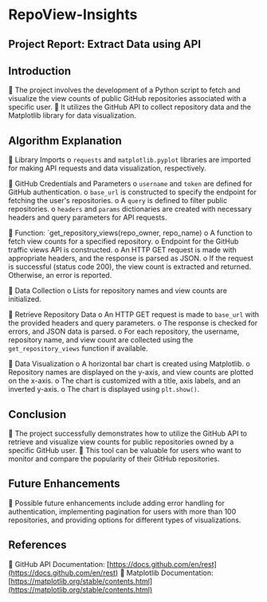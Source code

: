 # RepoView-Insights
## Project Report: Extract Data using API

## Introduction
	The project involves the development of a Python script to fetch and visualize the view counts of public GitHub repositories associated with a specific user.
	It utilizes the GitHub API to collect repository data and the Matplotlib library for data visualization.

## Algorithm Explanation
	Library Imports
o	`requests` and `matplotlib.pyplot` libraries are imported for making API requests and data visualization, respectively.

	GitHub Credentials and Parameters
o	`username` and `token` are defined for GitHub authentication.
o	`base_url` is constructed to specify the endpoint for fetching the user's repositories.
o	A `query` is defined to filter public repositories.
o	`headers` and `params` dictionaries are created with necessary headers and query parameters for API requests.

	Function: `get_repository_views(repo_owner, repo_name)
o	A function to fetch view counts for a specified repository.
o	Endpoint for the GitHub traffic views API is constructed.
o	An HTTP GET request is made with appropriate headers, and the response is parsed as JSON.
o	If the request is successful (status code 200), the view count is extracted and returned. Otherwise, an error is reported.

	Data Collection
o	Lists for repository names and view counts are initialized.


	Retrieve Repository Data
o	An HTTP GET request is made to `base_url` with the provided headers and query parameters.
o	The response is checked for errors, and JSON data is parsed.
o	For each repository, the username, repository name, and view count are collected using the `get_repository_views` function if available.

	Data Visualization
o	A horizontal bar chart is created using Matplotlib.
o	Repository names are displayed on the y-axis, and view counts are plotted on the x-axis.
o	The chart is customized with a title, axis labels, and an inverted y-axis.
o	The chart is displayed using `plt.show()`.

## Conclusion
	The project successfully demonstrates how to utilize the GitHub API to retrieve and visualize view counts for public repositories owned by a specific GitHub user.
	This tool can be valuable for users who want to monitor and compare the popularity of their GitHub repositories.

## Future Enhancements
	Possible future enhancements include adding error handling for authentication, implementing pagination for users with more than 100 repositories, and providing options for different types of visualizations.


## References
	GitHub API Documentation: [https://docs.github.com/en/rest](https://docs.github.com/en/rest)
	Matplotlib Documentation: [https://matplotlib.org/stable/contents.html](https://matplotlib.org/stable/contents.html)
